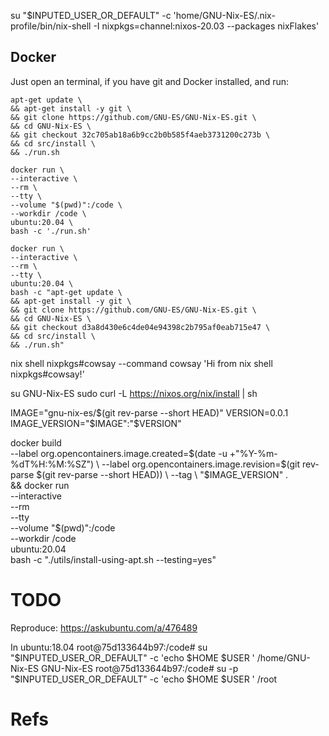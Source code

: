 
su "$INPUTED_USER_OR_DEFAULT" -c 'home/GNU-Nix-ES/.nix-profile/bin/nix-shell -I nixpkgs=channel:nixos-20.03 --packages nixFlakes'

## Docker

Just open an terminal, if you have git and Docker installed, and run:

```
apt-get update \
&& apt-get install -y git \
&& git clone https://github.com/GNU-ES/GNU-Nix-ES.git \
&& cd GNU-Nix-ES \
&& git checkout 32c705ab18a6b9cc2b0b585f4aeb3731200c273b \
&& cd src/install \
&& ./run.sh
```

```
docker run \
--interactive \
--rm \
--tty \
--volume "$(pwd)":/code \
--workdir /code \
ubuntu:20.04 \
bash -c './run.sh'
```

```
docker run \
--interactive \
--rm \
--tty \
ubuntu:20.04 \
bash -c "apt-get update \
&& apt-get install -y git \
&& git clone https://github.com/GNU-ES/GNU-Nix-ES.git \
&& cd GNU-Nix-ES \
&& git checkout d3a8d430e6c4de04e94398c2b795af0eab715e47 \
&& cd src/install \
&& ./run.sh"
```

nix shell nixpkgs#cowsay --command cowsay 'Hi from nix shell nixpkgs#cowsay!'

su GNU-Nix-ES
sudo curl -L https://nixos.org/nix/install | sh

IMAGE="gnu-nix-es/$(git rev-parse --short HEAD)"
VERSION=0.0.1
IMAGE_VERSION="$IMAGE":"$VERSION"

docker build \
--label org.opencontainers.image.created=$(date -u +"%Y-%m-%dT%H:%M:%SZ") \
--label org.opencontainers.image.revision=$(git rev-parse $(git rev-parse --short HEAD)) \
--tag \
"$IMAGE_VERSION" . \
&& docker run \
--interactive \
--rm \
--tty \
--volume "$(pwd)":/code \
--workdir /code \
ubuntu:20.04 \
bash -c "./utils/install-using-apt.sh --testing=yes"




# TODO

Reproduce:
https://askubuntu.com/a/476489


In ubuntu:18.04
root@75d133644b97:/code# su "$INPUTED_USER_OR_DEFAULT" -c 'echo $HOME $USER '
/home/GNU-Nix-ES GNU-Nix-ES
root@75d133644b97:/code# su -p "$INPUTED_USER_OR_DEFAULT" -c 'echo $HOME $USER '
/root


# Refs


